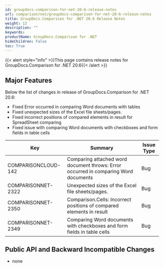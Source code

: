 ```yaml
---
id: groupdocs-comparison-for-net-20-6-release-notes
url: comparison/net/groupdocs-comparison-for-net-20-6-release-notes
title: GroupDocs.Comparison for .NET 20.6 Release Notes
weight: 12
description: ""
keywords:
productName: GroupDocs.Comparison for .NET
hideChildren: False
toc: True
---
```


{{< alert style="info" >}}This page contains release notes for GroupDocs.Comparison for .NET 20.6{{< /alert >}}

## Major Features

Below the list of changes in release of GroupDocs.Comparison for .NET 20.6:

- Fixed Error occurred in comparing Word documents with tables
- Fixed unexpected sizes of the Excel file sheets/pages.
- Fixed incorrect positions of compared elements in result for SpreadSheet comparing
- Fixed issue with comparing Word documents with checkboxes and form fields in table cells

| Key                 | Summary                                                                             | Issue Type |
| ------------------- | ----------------------------------------------------------------------------------- | ---------- |
| COMPARISONCLOUD-142 | Comparing attached word document throws: Error occurred in comparing Word documents | Bug        |
| COMPARISONNET-2322  | Unexpected sizes of the Excel file sheets/pages.                                    | Bug        |
| COMPARISONNET-2350  | Comparison.Cells: Incorrect positions of compared elements in result                | Bug        |
| COMPARISONNET-2349  | Comparing Word documents with checkboxes and form fields in table cells             | Bug        |

## Public API and Backward Incompatible Changes

- none
